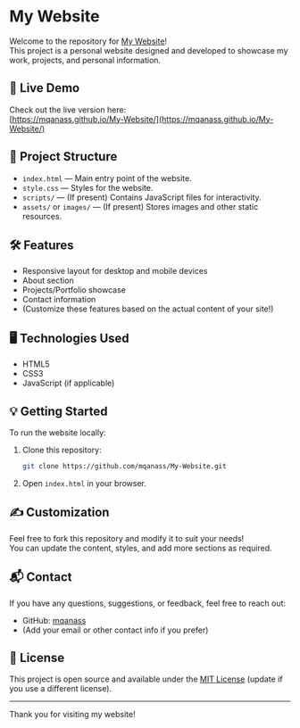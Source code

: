 # My Website

Welcome to the repository for [My Website](https://mqanass.github.io/My-Website/)!  
This project is a personal website designed and developed to showcase my work, projects, and personal information.

## 🚀 Live Demo

Check out the live version here:  
[https://mqanass.github.io/My-Website/](https://mqanass.github.io/My-Website/)

## 📂 Project Structure

- `index.html` — Main entry point of the website.
- `style.css` — Styles for the website.
- `scripts/` — (If present) Contains JavaScript files for interactivity.
- `assets/` or `images/` — (If present) Stores images and other static resources.

## 🛠️ Features

- Responsive layout for desktop and mobile devices
- About section
- Projects/Portfolio showcase
- Contact information
- (Customize these features based on the actual content of your site!)

## 🖥️ Technologies Used

- HTML5
- CSS3
- JavaScript (if applicable)

## 💡 Getting Started

To run the website locally:

1. Clone this repository:
   ```bash
   git clone https://github.com/mqanass/My-Website.git
   ```
2. Open `index.html` in your browser.

## ✍️ Customization

Feel free to fork this repository and modify it to suit your needs!  
You can update the content, styles, and add more sections as required.

## 📬 Contact

If you have any questions, suggestions, or feedback, feel free to reach out:

- GitHub: [mqanass](https://github.com/mqanass)
- (Add your email or other contact info if you prefer)

## 📄 License

This project is open source and available under the [MIT License](LICENSE) (update if you use a different license).

---

Thank you for visiting my website!
